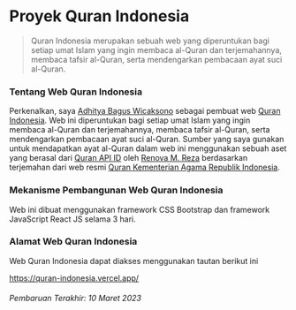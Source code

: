 # Proyek Quran Indonesia

> Quran Indonesia merupakan sebuah web yang diperuntukan bagi setiap umat Islam yang ingin membaca al-Quran dan terjemahannya, membaca tafsir al-Quran, serta mendengarkan pembacaan ayat suci al-Quran.

### Tentang Web Quran Indonesia

Perkenalkan, saya [Adhitya Bagus Wicaksono](https://github.com/adhityabaguswicaksono) sebagai pembuat web [Quran Indonesia](https://quran-indonesia.vercel.app/). Web ini diperuntukan bagi setiap umat Islam yang ingin membaca al-Quran dan terjemahannya, membaca tafsir al-Quran, serta mendengarkan pembacaan ayat suci al-Quran. Sumber yang saya gunakan untuk mendapatkan ayat al-Quran dalam web ini menggunakan sebuah aset yang berasal dari [Quran API ID](https://github.com/renomureza/quran-api-id/) oleh [Renova M. Reza](https://github.com/renomureza) berdasarkan terjemahan dari web resmi [Quran Kementerian Agama Republik Indonesia](https://quran.kemenag.go.id/).

### Mekanisme Pembangunan Web Quran Indonesia

Web ini dibuat menggunakan framework CSS Bootstrap dan framework JavaScript React JS selama 3 hari.

### Alamat Web Quran Indonesia

Web Quran Indonesia dapat diakses menggunakan tautan berikut ini

https://quran-indonesia.vercel.app/

###### Pembaruan Terakhir: 10 Maret 2023
